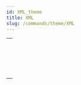 ```yaml
---
id: XML_theme
title: XML
slug: /commands/theme/XML
---
```


|                                                                                                     |
| --------------------------------------------------------------------------------------------------- |
| [<!-- INCLUDE #_command_.XML DECODE.Syntax -->](../../commands-legacy/xml-decode.md)<br/>           |
| [<!-- INCLUDE #_command_.XML GET ERROR.Syntax -->](../../commands-legacy/xml-get-error.md)<br/>     |
| [<!-- INCLUDE #_command_.XML GET OPTIONS.Syntax -->](../../commands-legacy/xml-get-options.md)<br/> |
| [<!-- INCLUDE #_command_.XML SET OPTIONS.Syntax -->](../../commands-legacy/xml-set-options.md)<br/> |
